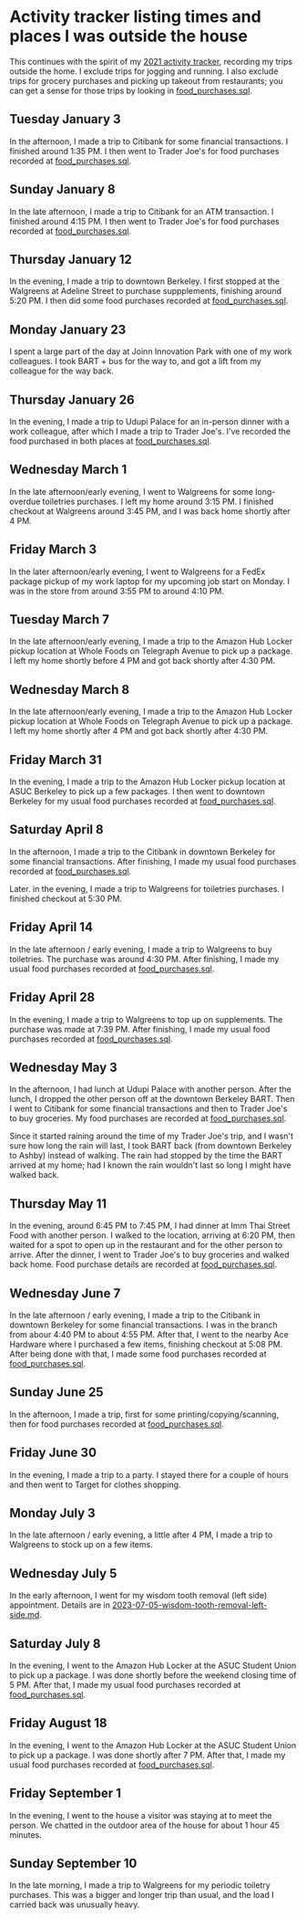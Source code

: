 # Activity tracker listing times and places I was outside the house

This continues with the spirit of my [2021 activity
tracker](2021-activity-tracker.md), recording my trips outside the
home. I exclude trips for jogging and running. I also exclude trips
for grocery purchases and picking up takeout from restaurants; you can
get a sense for those trips by looking in
[food_purchases.sql](../sql/food_purchases.sql).

## Tuesday January 3

In the afternoon, I made a trip to Citibank for some financial
transactions. I finished around 1:35 PM. I then went to Trader Joe's
for food purchases recorded at
[food_purchases.sql](../sql/food_purchases.sql).

## Sunday January 8

In the late afternoon, I made a trip to Citibank for an ATM
transaction.  I finished around 4:15 PM. I then went to Trader Joe's
for food purchases recorded at
[food_purchases.sql](../sql/food_purchases.sql).

## Thursday January 12

In the evening, I made a trip to downtown Berkeley. I first stopped at
the Walgreens at Adeline Street to purchase suppplements, finishing
around 5:20 PM. I then did some food purchases recorded at
[food_purchases.sql](../sql/food_purchases.sql).

## Monday January 23

I spent a large part of the day at Joinn Innovation Park with one of
my work colleagues. I took BART + bus for the way to, and got a lift
from my colleague for the way back.

## Thursday January 26

In the evening, I made a trip to Udupi Palace for an in-person dinner
with a work colleague, after which I made a trip to Trader Joe's. I've
recorded the food purchased in both places at
[food_purchases.sql](../sql/food_purchases.sql).

## Wednesday March 1

In the late afternoon/early evening, I went to Walgreens for some
long-overdue toiletries purchases. I left my home around 3:15 PM. I
finished checkout at Walgreens around 3:45 PM, and I was back home
shortly after 4 PM.

## Friday March 3

In the later afternoon/early evening, I went to Walgreens for a FedEx
package pickup of my work laptop for my upcoming job start on
Monday. I was in the store from around 3:55 PM to around 4:10 PM.

## Tuesday March 7

In the late afternoon/early evening, I made a trip to the Amazon Hub
Locker pickup location at Whole Foods on Telegraph Avenue to pick up a
package. I left my home shortly before 4 PM and got back shortly after
4:30 PM.

## Wednesday March 8

In the late afternoon/early evening, I made a trip to the Amazon Hub
Locker pickup location at Whole Foods on Telegraph Avenue to pick up a
package. I left my home shortly after 4 PM and got back shortly after
4:30 PM.

## Friday March 31

In the evening, I made a trip to the Amazon Hub Locker pickup location
at ASUC Berkeley to pick up a few packages. I then went to downtown
Berkeley for my usual food purchases recorded at
[food_purchases.sql](../sql/food_purchases.sql).

## Saturday April 8

In the afternoon, I made a trip to the Citibank in downtown Berkeley
for some financial transactions. After finishing, I made my usual food
purchases recorded at [food_purchases.sql](../sql/food_purchases.sql).

Later. in the evening, I made a trip to Walgreens for toiletries
purchases. I finished checkout at 5:30 PM.

## Friday April 14

In the late afternoon / early evening, I made a trip to Walgreens to
buy toiletries. The purchase was around 4:30 PM. After finishing, I
made my usual food purchases recorded at
[food_purchases.sql](../sql/food_purchases.sql).

## Friday April 28

In the evening, I made a trip to Walgreens to top up on
supplements. The purchase was made at 7:39 PM. After finishing, I made
my usual food purchases recorded at
[food_purchases.sql](../sql/food_purchases.sql).

## Wednesday May 3

In the afternoon, I had lunch at Udupi Palace with another
person. After the lunch, I dropped the other person off at the
downtown Berkeley BART. Then I went to Citibank for some financial
transactions and then to Trader Joe's to buy groceries. My food
purchases are recorded at
[food_purchases.sql](../sql/food_purchases.sql).

Since it started raining around the time of my Trader Joe's trip, and
I wasn't sure how long the rain will last, I took BART back (from
downtown Berkeley to Ashby) instead of walking. The rain had stopped
by the time the BART arrived at my home; had I known the rain wouldn't
last so long I might have walked back.

## Thursday May 11

In the evening, around 6:45 PM to 7:45 PM, I had dinner at Imm Thai
Street Food with another person. I walked to the location, arriving at
6:20 PM, then waited for a spot to open up in the restaurant and for
the other person to arrive. After the dinner, I went to Trader Joe's
to buy groceries and walked back home. Food purchase details are
recorded at [food_purchases.sql](../sql/food_purchases.sql).

## Wednesday June 7

In the late afternoon / early evening, I made a trip to the Citibank
in downtown Berkeley for some financial transactions. I was in the
branch from abour 4:40 PM to about 4:55 PM. After that, I went to the
nearby Ace Hardware where I purchased a few items, finishing checkout
at 5:08 PM. After being done with that, I made some food purchases
recorded at [food_purchases.sql](../sql/food_purchases.sql).

## Sunday June 25

In the afternoon, I made a trip, first for some
printing/copying/scanning, then for food purchases recorded at
[food_purchases.sql](../sql/food_purchases.sql).

## Friday June 30

In the evening, I made a trip to a party. I stayed there for a couple
of hours and then went to Target for clothes shopping.

## Monday July 3

In the late afternoon / early evening, a little after 4 PM, I made a
trip to Walgreens to stock up on a few items.

## Wednesday July 5

In the early afternoon, I went for my wisdom tooth removal (left side)
appointment. Details are in
[2023-07-05-wisdom-tooth-removal-left-side.md](2023-07-05-wisdom-tooth-removal-left-side.md).

## Saturday July 8

In the evening, I went to the Amazon Hub Locker at the ASUC Student
Union to pick up a package. I was done shortly before the weekend
closing time of 5 PM. After that, I made my usual food purchases
recorded at [food_purchases.sql](../sql/food_purchases.sql).

## Friday August 18

In the evening, I went to the Amazon Hub Locker at the ASUC Student
Union to pick up a package. I was done shortly after 7 PM. After that,
I made my usual food purchases recorded at
[food_purchases.sql](../sql/food_purchases.sql).

## Friday September 1

In the evening, I went to the house a visitor was staying at to meet
the person. We chatted in the outdoor area of the house for about 1
hour 45 minutes.

## Sunday September 10

In the late morning, I made a trip to Walgreens for my periodic
toiletry purchases. This was a bigger and longer trip than usual, and
the load I carried back was unusually heavy.
